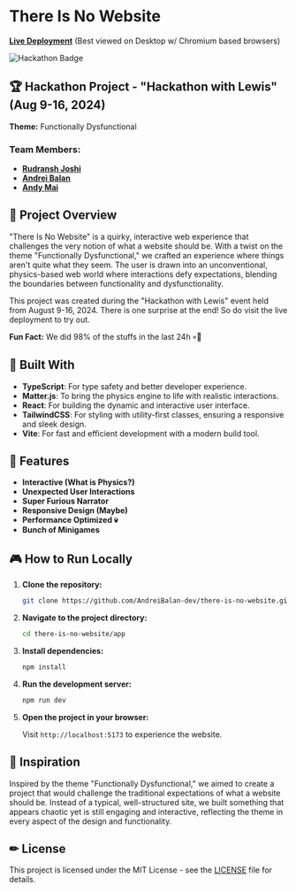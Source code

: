 # There Is No Website

**[Live Deployment](https://thereisnoweb.site/)** (Best viewed on Desktop w/ Chromium based browsers)

![Hackathon Badge](https://img.shields.io/badge/Hackathon-Hackathon_with_Lewis_2024-blue)

## :trophy: Hackathon Project - "Hackathon with Lewis" (Aug 9-16, 2024)

**Theme:** Functionally Dysfunctional

### Team Members:
- **[Rudransh Joshi](https://linkedin.com/in/rudraxd/)**
- **[Andrei Balan](https://www.linkedin.com/in/andrei-balan-dev/)**
- **[Andy Mai](https://www.linkedin.com/in/andy-m-883830231/)**

## 🚀 Project Overview

"There Is No Website" is a quirky, interactive web experience that challenges the very notion of what a website should be. With a twist on the theme "Functionally Dysfunctional," we crafted an experience where things aren't quite what they seem. The user is drawn into an unconventional, physics-based web world where interactions defy expectations, blending the boundaries between functionality and dysfunctionality.

This project was created during the "Hackathon with Lewis" event held from August 9-16, 2024.
There is one surprise at the end! So do visit the live deployment to try out.

**Fun Fact:** We did 98% of the stuffs in the last 24h 💀🥳

## 🔧 Built With

- **TypeScript**: For type safety and better developer experience.
- **Matter.js**: To bring the physics engine to life with realistic interactions.
- **React**: For building the dynamic and interactive user interface.
- **TailwindCSS**: For styling with utility-first classes, ensuring a responsive and sleek design.
- **Vite**: For fast and efficient development with a modern build tool.

## 🧩 Features

- **Interactive (What is Physics?)**
- **Unexpected User Interactions**
- **Super Furious Narrator**
- **Responsive Design (Maybe)**
- **Performance Optimized :skull:**
- **Bunch of Minigames**

## 🎮 How to Run Locally

1. **Clone the repository:**

   ```bash
   git clone https://github.com/AndreiBalan-dev/there-is-no-website.git
   ```

2. **Navigate to the project directory:**

   ```bash
   cd there-is-no-website/app
   ```

3. **Install dependencies:**

   ```bash
   npm install
   ```

4. **Run the development server:**

   ```bash
   npm run dev
   ```

5. **Open the project in your browser:**

   Visit `http://localhost:5173` to experience the website.

## 🌟 Inspiration

Inspired by the theme "Functionally Dysfunctional," we aimed to create a project that would challenge the traditional expectations of what a website should be. Instead of a typical, well-structured site, we built something that appears chaotic yet is still engaging and interactive, reflecting the theme in every aspect of the design and functionality.

## ✏ License

This project is licensed under the MIT License - see the [LICENSE](./LICENSE) file for details.
